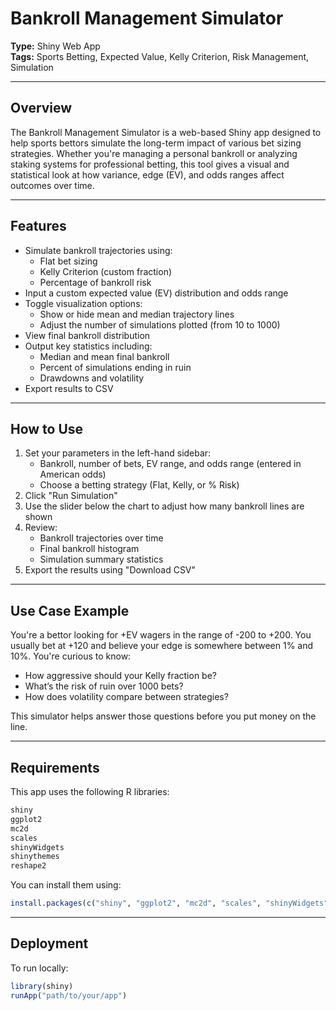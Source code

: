 # Bankroll Management Simulator

**Type:** Shiny Web App  
**Tags:** Sports Betting, Expected Value, Kelly Criterion, Risk Management, Simulation

---

## Overview

The Bankroll Management Simulator is a web-based Shiny app designed to help sports bettors simulate the long-term impact of various bet sizing strategies. Whether you're managing a personal bankroll or analyzing staking systems for professional betting, this tool gives a visual and statistical look at how variance, edge (EV), and odds ranges affect outcomes over time.

---

## Features

- Simulate bankroll trajectories using:
  - Flat bet sizing
  - Kelly Criterion (custom fraction)
  - Percentage of bankroll risk
- Input a custom expected value (EV) distribution and odds range
- Toggle visualization options:
  - Show or hide mean and median trajectory lines
  - Adjust the number of simulations plotted (from 10 to 1000)
- View final bankroll distribution
- Output key statistics including:
  - Median and mean final bankroll
  - Percent of simulations ending in ruin
  - Drawdowns and volatility
- Export results to CSV

---

## How to Use

1. Set your parameters in the left-hand sidebar:
   - Bankroll, number of bets, EV range, and odds range (entered in American odds)
   - Choose a betting strategy (Flat, Kelly, or % Risk)
2. Click "Run Simulation"
3. Use the slider below the chart to adjust how many bankroll lines are shown
4. Review:
   - Bankroll trajectories over time
   - Final bankroll histogram
   - Simulation summary statistics
5. Export the results using "Download CSV"

---

## Use Case Example

You're a bettor looking for +EV wagers in the range of -200 to +200. You usually bet at +120 and believe your edge is somewhere between 1% and 10%. You're curious to know:

- How aggressive should your Kelly fraction be?
- What’s the risk of ruin over 1000 bets?
- How does volatility compare between strategies?

This simulator helps answer those questions before you put money on the line.

---

## Requirements

This app uses the following R libraries:

```r
shiny
ggplot2
mc2d
scales
shinyWidgets
shinythemes
reshape2
```

You can install them using:

```r
install.packages(c("shiny", "ggplot2", "mc2d", "scales", "shinyWidgets", "shinythemes", "reshape2"))
```

---

## Deployment

To run locally:

```r
library(shiny)
runApp("path/to/your/app")
```













